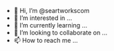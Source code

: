 - 👋 Hi, I’m @seartworkscom
- 👀 I’m interested in ...
- 🌱 I’m currently learning ...
- 💞️ I’m looking to collaborate on ...
- 📫 How to reach me ...

<!---
seartworkscom/seartworkscom is a ✨ special ✨ repository because its `README.md` (this file) appears on your GitHub profile.
You can click the Preview link to take a look at your changes.
--->
